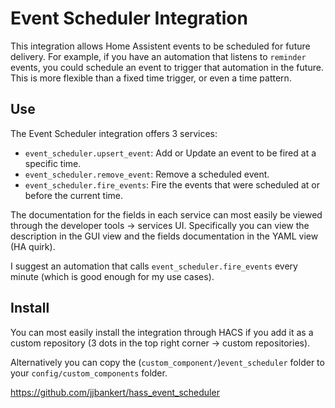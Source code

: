 # Event Scheduler Integration

This integration allows Home Assistent events to be scheduled for future delivery. For example, if you have an automation that listens to `reminder` events, you could schedule an event to trigger that automation in the future. This is more flexible than a fixed time trigger, or even a time pattern.

## Use
The Event Scheduler integration offers 3 services:

- `event_scheduler.upsert_event`: Add or Update an event to be fired at a specific time.
- `event_scheduler.remove_event`: Remove a scheduled event.
- `event_scheduler.fire_events`: Fire the events that were scheduled at or before the current time.

The documentation for the fields in each service can most easily be viewed through the developer tools -> services UI. Specifically you can view the description in the GUI view and the fields documentation in the YAML view (HA quirk).

I suggest an automation that calls `event_scheduler.fire_events` every minute (which is good enough for my use cases).

## Install
You can most easily install the integration through HACS if you add it as a custom repository (3 dots in the top right corner -> custom repositories).

Alternatively you can copy the (`custom_component/`)`event_scheduler` folder to your `config/custom_components` folder.

https://github.com/jjbankert/hass_event_scheduler
